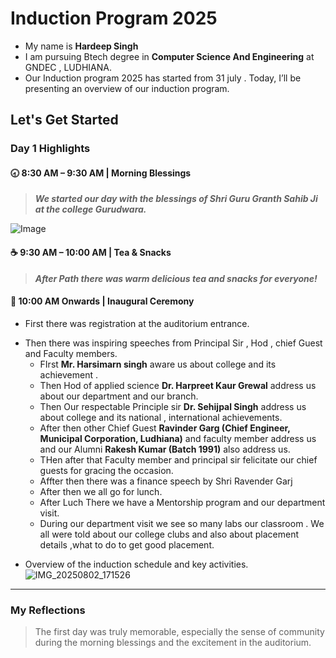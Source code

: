  # Induction Program 2025
- My name is **Hardeep Singh**
- I am pursuing Btech degree in **Computer Science And Engineering** at GNDEC , LUDHIANA.
- Our Induction program 2025 has started from 31 july . Today, I’ll be presenting an overview of our induction program.
## Let's Get Started

### Day 1 Highlights

#### 🕣 8:30 AM – 9:30 AM | Morning Blessings
>**_We started our day with the blessings of Shri Guru Granth Sahib Ji at the college Gurudwara._**
> 
![Image](https://github.com/user-attachments/assets/e11ea20f-4690-4d8e-9d6f-c8da320dd7f0)



#### ☕ 9:30 AM – 10:00 AM | Tea & Snacks

> **_After Path there was warm delicious tea and snacks for everyone!_**

#### 🎤 10:00 AM Onwards | Inaugural Ceremony
- First there was registration at the auditorium entrance.
* Then there was inspiring speeches from Principal Sir , Hod , chief Guest and Faculty members.
  * FIrst **Mr. Harsimarn singh** aware us about college and its achievement .
  * Then Hod of applied science **Dr. Harpreet Kaur Grewal** address us about our department and our branch.
  * Then Our respectable Principle sir **Dr. Sehijpal Singh** address us about college and its national , international  achievements.
  * After then other Chief Guest **Ravinder Garg (Chief Engineer, Municipal Corporation, Ludhiana)** and faculty member address us and our Alumni **Rakesh Kumar (Batch 1991)** also address us.
  * THen after that Faculty member and principal sir felicitate our chief guests for gracing the occasion.
  * Affter then there was a finance speech by Shri Ravender Garj
  * After then we all go for lunch.
  * After Luch There we have a Mentorship program and our department visit.
  * During our department visit we see so many labs our classroom . We all were told about our college clubs and also about placement details ,what to do to get good placement.
- Overview of the induction schedule and key activities.
![IMG_20250802_171526](https://github.com/user-attachments/assets/b18be240-b252-4dd7-988c-b3dcbb761ca5)

---

### My Reflections

> The first day was truly memorable, especially the sense of community during the morning blessings and the excitement in the auditorium.
